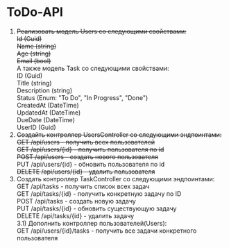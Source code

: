 # ToDo-API
1) ~~Реализовать модель Users со следующими свойствами:~~ <br />
  ~~Id (Guid)<br />~~
  ~~Name (string)<br />~~
  ~~Age (string)<br />~~
  ~~Email (bool)<br />~~
А также модель Task со следующими свойствами: <br />
  ID (Guid)<br />
  Title (string)<br />
  Description (string)<br />
  Status (Enum: "To Do", "In Progress", "Done")<br />
  CreatedAt (DateTime)<br />
  UpdatedAt (DateTime)<br />
  DueDate (DateTime)<br />
  UserID (Guid)<br />
2) ~~Создайть контроллер UsersController со следующими эндпоинтами:<br />~~
  ~~GET /api/users - получить всех пользователей<br />~~
  ~~GET /api/users/{id} - получить пользователя по id<br />~~
  ~~POST /api/users - создать нового пользователя<br />~~
  PUT /api/users/{id} - обновить пользователя по id<br />
  ~~DELETE /api/users/{id} - удалить пользователя<br />~~
3) Создать контроллер TaskController со следующими эндпоинтами:<br />
  GET /api/tasks - получить список всех задач<br />
  GET /api/tasks/{id} - получить конкретную задачу по ID<br />
  POST /api/tasks - создать новую задачу<br />
  PUT /api/tasks/{id} - обновить существующую задачу<br />
  DELETE /api/tasks/{id} - удалить задачу<br />
3.1) Дополнить контроллер пользователей(Users):<br />
  GET /api/users/{id}/tasks - получить все задачи конкретного пользователя
